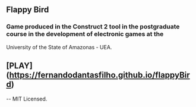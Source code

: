 ## Flappy Bird

### Game produced in the Construct 2 tool in the postgraduate course in the development of electronic games at the 
University of the State of Amazonas - UEA.
  
## [PLAY] (https://fernandodantasfilho.github.io/flappyBird)

--
MIT Licensed.
